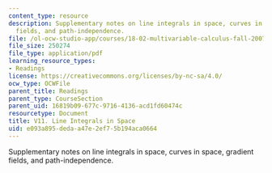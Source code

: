 ```yaml
---
content_type: resource
description: Supplementary notes on line integrals in space, curves in space, gradient
  fields, and path-independence.
file: /ol-ocw-studio-app/courses/18-02-multivariable-calculus-fall-2007/e093a895dedaa47e2ef75b194aca0664_line_integrals.pdf
file_size: 250274
file_type: application/pdf
learning_resource_types:
- Readings
license: https://creativecommons.org/licenses/by-nc-sa/4.0/
ocw_type: OCWFile
parent_title: Readings
parent_type: CourseSection
parent_uid: 16819b09-677c-9716-4136-acd1fd60474c
resourcetype: Document
title: V11. Line Integrals in Space
uid: e093a895-deda-a47e-2ef7-5b194aca0664
---
```

Supplementary notes on line integrals in space, curves in space, gradient fields, and path-independence.